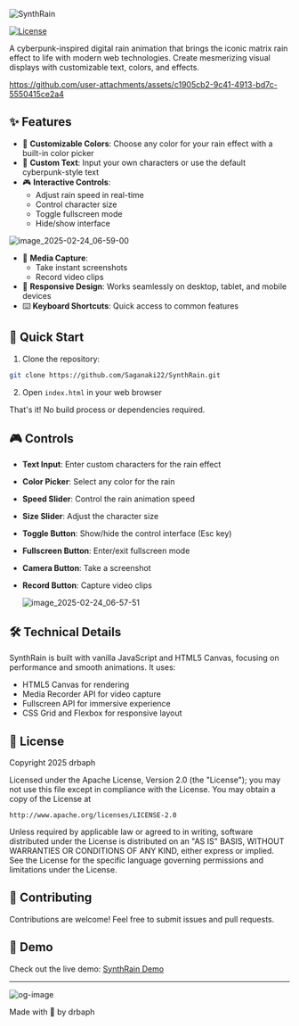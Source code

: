 
![SynthRain](https://github.com/user-attachments/assets/c786d30c-d05e-4f91-8c70-bbcd49b0d24b)

[![License](https://img.shields.io/badge/License-Apache%202.0-blue.svg)](https://opensource.org/licenses/Apache-2.0)

A cyberpunk-inspired digital rain animation that brings the iconic matrix rain effect to life with modern web technologies. Create mesmerizing visual displays with customizable text, colors, and effects.

https://github.com/user-attachments/assets/c1905cb2-9c41-4913-bd7c-5550415ce2a4

## ✨ Features

- 🎨 **Customizable Colors**: Choose any color for your rain effect with a built-in color picker
- 📝 **Custom Text**: Input your own characters or use the default cyberpunk-style text
- 🎮 **Interactive Controls**: 
  - Adjust rain speed in real-time
  - Control character size
  - Toggle fullscreen mode
  - Hide/show interface
 
![image_2025-02-24_06-59-00](https://github.com/user-attachments/assets/175b249c-9a08-46e3-836e-77ba20971710)

    
- 📸 **Media Capture**:
  - Take instant screenshots
  - Record video clips
- 📱 **Responsive Design**: Works seamlessly on desktop, tablet, and mobile devices
- ⌨️ **Keyboard Shortcuts**: Quick access to common features

## 🚀 Quick Start

1. Clone the repository:
```bash
git clone https://github.com/Saganaki22/SynthRain.git
```

2. Open `index.html` in your web browser

That's it! No build process or dependencies required.

## 🎮 Controls

- **Text Input**: Enter custom characters for the rain effect
- **Color Picker**: Select any color for the rain
- **Speed Slider**: Control the rain animation speed
- **Size Slider**: Adjust the character size
- **Toggle Button**: Show/hide the control interface (Esc key)
- **Fullscreen Button**: Enter/exit fullscreen mode
- **Camera Button**: Take a screenshot
- **Record Button**: Capture video clips

  ![image_2025-02-24_06-57-51](https://github.com/user-attachments/assets/8c2658e3-3bf1-421e-bf78-a0e124576141)


## 🛠️ Technical Details

SynthRain is built with vanilla JavaScript and HTML5 Canvas, focusing on performance and smooth animations. It uses:

- HTML5 Canvas for rendering
- Media Recorder API for video capture
- Fullscreen API for immersive experience
- CSS Grid and Flexbox for responsive layout

## 📜 License

Copyright 2025 drbaph

Licensed under the Apache License, Version 2.0 (the "License");
you may not use this file except in compliance with the License.
You may obtain a copy of the License at

    http://www.apache.org/licenses/LICENSE-2.0

Unless required by applicable law or agreed to in writing, software
distributed under the License is distributed on an "AS IS" BASIS,
WITHOUT WARRANTIES OR CONDITIONS OF ANY KIND, either express or implied.
See the License for the specific language governing permissions and
limitations under the License.

## 🙌 Contributing

Contributions are welcome! Feel free to submit issues and pull requests.

## 🎥 Demo

Check out the live demo: [SynthRain Demo](https://github.com/Saganaki22/SynthRain)

---
![og-image](https://github.com/user-attachments/assets/61f7ec47-e5d3-46d3-9fdf-befe024a6ba7)


Made with 💚 by drbaph
